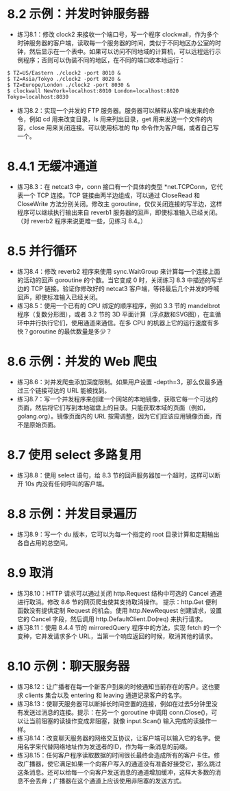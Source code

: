 # 8.2 示例：并发时钟服务器
+ 练习8.1：修改 clock2 来接收一个端口号，写一个程序 clockwall，作为多个时钟服务器的客户端，读取每一个服务器的时间，类似于不同地区办公室的时钟，然后显示在一个表中。如果可以访问不同地域的计算机，可以远程运行示例程序；否则可以伪装不同的地区，在不同的端口收本地运行：
```
$ TZ=US/Eastern ./clock2 -port 8010 &
$ TZ=Asia/Tokyo ./clock2 -port 8020 &
$ TZ=Europe/London ./clock2 -port 8030 &
$ clockwall NewYork=localhost:8010 London=localhost:8020 Tokyo=localhost:8030
```
+ 练习8.2：实现一个并发的 FTP 服务器。服务器可以解释从客户端发来的命令，例如 cd 用来改变目录，ls 用来列出目录，get 用来发送一个文件的内容，close 用来关闭连接。可以使用标准的 ftp 命令作为客户端，或者自己写一个。

# 8.4.1 无缓冲通道
+ 练习8.3：在 netcat3 中，conn 接口有一个具体的类型 \*net\.TCPConn，它代表一个 TCP 连接。TCP 链接由两半边组成，可以通过 CloseRead 和 CloseWrite 方法分别关闭。修改主 goroutine，仅仅关闭连接的写半边，这样程序可以继续执行输出来自 reverb1 服务器的回声，即使标准输入已经关闭。（对 reverb2 程序来说更难一些，见练习 8.4。）

# 8.5 并行循环
+ 练习8.4：修改 reverb2 程序来使用 sync.WaitGroup  来计算每一个连接上面的活动的回声 goroutine 的个数。当它变成 0 时，关闭练习 8.3 中描述的写半边的 TCP 链接。验证你修改好的 netcat3 客户端，等待最后几个并发的呼喊回声，即使标准输入已经关闭。
+ 练习8.5：使用一个已有的 CPU 绑定的顺序程序，例如 3.3 节的 mandelbrot 程序（复数分形图），或者 3.2 节的 3D 平面计算（浮点数和SVG图），在主循环中并行执行它们，使用通道来通信。在多 CPU 的机器上它的运行速度有多快？goroutine 的最优数量是多少？

# 8.6 示例：并发的 Web 爬虫
+ 练习8.6：对并发爬虫添加深度限制。如果用户设置 -depth=3，那么仅最多通过三个链接可达的 URL 能被找到。
+ 练习8.7：写一个并发程序来创建一个网站的本地镜像，获取它每一个可达的页面，然后将它们写到本地磁盘上的目录。只能获取本域的页面（例如，golang.org）。镜像页面内的 URL 按需调整，因为它们应该应用镜像页面，而不是原始页面。

# 8.7 使用 select 多路复用
+ 练习8.8：使用 select 语句，给 8.3 节的回声服务器加一个超时，这样可以断开 10s 内没有任何呼叫的客户端。

# 8.8 示例：并发目录遍历
+ 练习8.9：写一个 du 版本，它可以为每一个指定的 root 目录计算和定期输出各自占用的总空间。

# 8.9 取消
+ 练习8.10：HTTP 请求可以通过关闭 http.Request 结构中可选的 Cancel 通道进行取消。修改 8.6 节的网页爬虫使其支持取消操作。
提示：http.Get 便利函数没有提供定制 Request 的机会。使用 http.NewRequest 创建请求，设置它的 Cancel 字段，然后调用 http.DefaultClient.Do(req) 来执行请求。  
+ 练习8.11：使用 8.4.4 节的 mirroredQuery 程序中的方法，实现 fetch 的一个变种，它并发请求多个 URL，当第一个响应返回的时候，取消其他的请求。

# 8.10 示例：聊天服务器
+ 练习8.12：让广播者在每一个新客户到来的时候通知当前存在的客户。这也要求 clients 集合以及 entering 和 leaving 通道记录客户的名字。
+ 练习8.13：使聊天服务器可以断掉长时间空置的连接，例如在过去5分钟里没有发送过消息的连接。提示：在另一个 goroutine 中调用 conn.Close()，可以让当前阻塞的读操作变成非阻塞，就像 input.Scan() 输入完成的读操作一样。
+ 练习8.14：改变聊天服务器的网络交互协议，让客户端可以输入它的名字。使用名字来代替网络地址作为发送者的ID，作为每一条消息的前缀。
+ 练习8.15：任何客户程序读取数据的时间很长最终会造成所有的客户卡住。修改广播器，使它满足如果一个向客户写入的通道没有准备好接受它，那么跳过这条消息。还可以给每一个向客户发送消息的通道增加缓冲，这样大多数的消息不会丢弃；广播器在这个通道上应该使用非阻塞的发送方式。